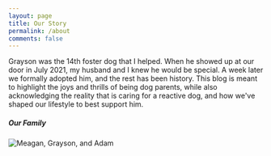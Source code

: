 ```yaml
---
layout: page
title: Our Story
permalink: /about
comments: false
---
```


<div class="row justify-content-between">
<div class="col-md-8 pr-5">

<p>Grayson was the 14th foster dog that I helped. When he showed up at our door in July 2021, my husband and I knew he would be special. A week later we formally adopted him, and the rest has been history. This blog is meant to highlight the joys and thrills of being dog parents, while also acknowledging the reality that is caring for a reactive dog, and how we've shaped our lifestyle to best support him.</p>

</div>

<div class="col-md-4">

<div class="sticky-top sticky-top-80">
<h5>Our Family</h5>

<p class="mb-5"><img class="shadow-lg" src="{{site.baseurl}}/assets/images/familyrock.jpeg" alt="Meagan, Grayson, and Adam" /></p>

</div>
</div>
</div>
